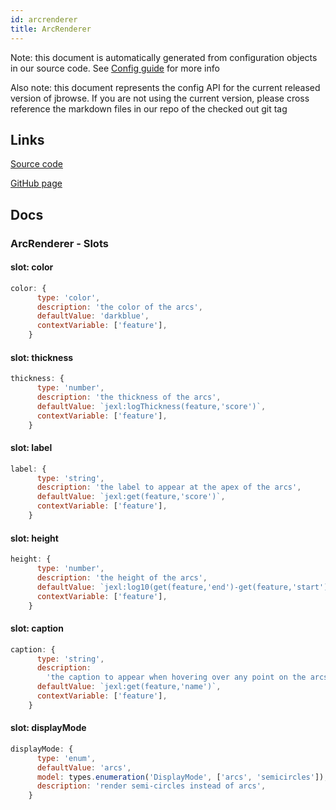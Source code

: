```yaml
---
id: arcrenderer
title: ArcRenderer
---
```


Note: this document is automatically generated from configuration objects in our
source code. See [Config guide](/docs/config_guide) for more info

Also note: this document represents the config API for the current released
version of jbrowse. If you are not using the current version, please cross
reference the markdown files in our repo of the checked out git tag

## Links

[Source code](https://github.com/GMOD/jbrowse-components/blob/main/plugins/arc/src/ArcRenderer/configSchema.ts)

[GitHub page](https://github.com/GMOD/jbrowse-components/tree/main/website/docs/config/ArcRenderer.md)

## Docs

### ArcRenderer - Slots

#### slot: color

```js
color: {
      type: 'color',
      description: 'the color of the arcs',
      defaultValue: 'darkblue',
      contextVariable: ['feature'],
    }
```

#### slot: thickness

```js
thickness: {
      type: 'number',
      description: 'the thickness of the arcs',
      defaultValue: `jexl:logThickness(feature,'score')`,
      contextVariable: ['feature'],
    }
```

#### slot: label

```js
label: {
      type: 'string',
      description: 'the label to appear at the apex of the arcs',
      defaultValue: `jexl:get(feature,'score')`,
      contextVariable: ['feature'],
    }
```

#### slot: height

```js
height: {
      type: 'number',
      description: 'the height of the arcs',
      defaultValue: `jexl:log10(get(feature,'end')-get(feature,'start'))*50`,
      contextVariable: ['feature'],
    }
```

#### slot: caption

```js
caption: {
      type: 'string',
      description:
        'the caption to appear when hovering over any point on the arcs',
      defaultValue: `jexl:get(feature,'name')`,
      contextVariable: ['feature'],
    }
```

#### slot: displayMode

```js
displayMode: {
      type: 'enum',
      defaultValue: 'arcs',
      model: types.enumeration('DisplayMode', ['arcs', 'semicircles']),
      description: 'render semi-circles instead of arcs',
    }
```
